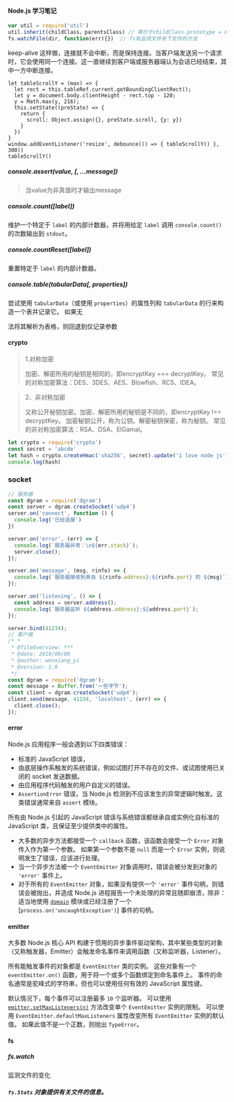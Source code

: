 #### Node.js 学习笔记

```javascript
var util = require('util')
util.inherit(childClass，parentsClass) // 等价于childClass.prototype = new parentsClss()
fs.watchFile(dir, function(err){})  // fs有监测文件夹下文件的方法
```

keep-alive 这样做，连接就不会中断，而是保持连接。当客户端发送另一个请求时，它会使用同一个连接。这一直继续到客户端或服务器端认为会话已经结束，其中一方中断连接。



```
let tableScrollY = (max) => {
  let rect = this.tableRef.current.getBoundingClientRect();
  let y = document.body.clientHeight - rect.top - 120;
  y = Math.max(y, 216);
  this.setState((preState) => {
    return {
      scroll: Object.assign({}, preState.scroll, {y: y})
    }
  })
}
window.addEventListener('resize', debounce(() => { tableScrollY() }, 300))
tableScrollY()
```

##### console.assert(value, [, ...message])

> 当value为非真值时才输出message

##### console.count([label])

维护一个特定于 `label` 的内部计数器，并将用给定 `label` 调用 `console.count()` 的次数输出到 `stdout`。

##### console.countReset([label])

重置特定于 `label` 的内部计数器。

##### console.table(tabularData[, properties])

尝试使用 `tabularData`（或使用 `properties`）的属性列和 `tabularData` 的行来构造一个表并记录它。 如果无

法将其解析为表格，则回退到仅记录参数

#### crypto

> 1.对称加密
>
> 加密、解密所用的秘钥是相同的，即encryptKey === decryptKey。
>  常见的对称加密算法：DES、3DES、AES、Blowfish、RC5、IDEA。

> 2、非对称加密
>
> 又称公开秘钥加密。加密、解密所用的秘钥是不同的，即encryptKey !== decryptKey。
>  加密秘钥公开，称为公钥。解密秘钥保密，称为秘钥。
>  常见的非对称加密算法：RSA、DSA、ElGamal。

```javascript
let crypto = require('crypto')
const secret = 'abcde'
let hash = crypto.createHmac('sha256', secret).update('i love node js').digest('hex')
console.log(hash)
```

### socket

```javascript
// 服务器
const dgram = require('dgram')
const server = dgram.createSocket('udp4')
server.on('connect', function () {
  console.log('已经连接')
})

server.on('error', (err) => {
  console.log(`服务器异常：\n${err.stack}`);
  server.close();
});

server.on('message', (msg, rinfo) => {
  console.log(`服务器接收到来自 ${rinfo.address}:${rinfo.port} 的 ${msg}`);
});

server.on('listening', () => {
  const address = server.address();
  console.log(`服务器监听 ${address.address}:${address.port}`);
});

server.bind(41234);
// 客户端
/* *
 * @fileOverview: ***
 * @date: 2019/00/00
 * @author: wenxiang_yi
 * @version: 1.0
 */
const dgram = require('dgram');
const message = Buffer.from('一些字节');
const client = dgram.createSocket('udp4');
client.send(message, 41234, 'localhost', (err) => {
  client.close();
});
```

#### error

Node.js 应用程序一般会遇到以下四类错误：

- 标准的 JavaScript 错误，
- 由底层操作系触发的系统错误，例如试图打开不存在的文件、或试图使用已关闭的 socket 发送数据。
- 由应用程序代码触发的用户自定义的错误。
- `AssertionError` 错误，当 Node.js 检测到不应该发生的异常逻辑时触发。这类错误通常来自 `assert` 模块。

所有由 Node.js 引起的 JavaScript 错误与系统错误都继承自或实例化自标准的 JavaScript [](http://nodejs.cn/s/qZ873x) 类，且保证至少提供类中的属性。

- 大多数的异步方法都接受一个 `callback` 函数，该函数会接受一个 `Error` 对象传入作为第一个参数。 如果第一个参数不是 `null` 而是一个 `Error` 实例，则说明发生了错误，应该进行处理。
- 当一个异步方法被一个 `EventEmitter` 对象调用时，错误会被分发到对象的 `'error'` 事件上。
- 对于所有的 `EventEmitter` 对象，如果没有提供一个 `'error'` 事件句柄，则错误会被抛出，并造成 Node.js 进程报告一个未处理的异常且随即崩溃，除非： 适当地使用 [`domain`](http://nodejs.cn/s/cnfQ9s) 模块或已经注册了一个 [`process.on('uncaughtException')`] 事件的句柄。



#### emitter

大多数 Node.js 核心 API 构建于惯用的异步事件驱动架构，其中某些类型的对象（又称触发器，Emitter）会触发命名事件来调用函数（又称监听器，Listener）。

所有能触发事件的对象都是 `EventEmitter` 类的实例。 这些对象有一个 `eventEmitter.on()` 函数，用于将一个或多个函数绑定到命名事件上。 事件的命名通常是驼峰式的字符串，但也可以使用任何有效的 JavaScript 属性键。

默认情况下，每个事件可以注册最多 `10` 个监听器。 可以使用 [`emitter.setMaxListeners(n)`](http://nodejs.cn/s/VPJci1) 方法改变单个 `EventEmitter` 实例的限制。 可以使用 `EventEmitter.defaultMaxListeners` 属性改变所有 `EventEmitter` 实例的默认值。 如果此值不是一个正数，则抛出 `TypeError`。

#### fs

##### fs.watch

监测文件的变化

##### `fs.Stats` 对象提供有关文件的信息。
